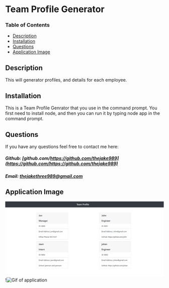 # Team Profile Generator

### Table of Contents

- [Description](#description)
- [Installation](#installation)
- [Questions](#questions)
- [Application Image](#application-image)

## Description

This will generator profiles, and details for each employee.

## Installation

This is a Team Profile Genrator that you use in the command prompt. You first need to install node, and then you can run it by typing node app in the command prompt.

## Questions

If you have any questions feel free to contact me here:

##### Github: [github.com/https://github.com/thejake989](https://github.com/https://github.com/thejake989)

##### Email: [thejakethree989@gmail.com](mailto:thejakethree989@gmail.com?subject=[GitHub])

## Application Image

![Image of Application](https://github.com/thejake989/teamProfileGenerator/blob/main/assets/images/sample.jpeg?raw=true)
!![Gif of application](./assets/images/live.gif)
